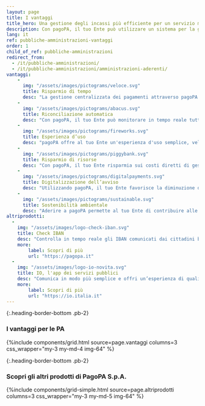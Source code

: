 ```yaml
---
layout: page
title: I vantaggi
title_hero: Una gestione degli incassi più efficiente per un servizio migliore ai cittadini
description: Con pagoPA, il tuo Ente può utilizzare un sistema per la gestione degli incassi centralizzato e immediato nella riconciliazione delle posizioni debitorie, ma soprattutto efficace per ricevere qualsiasi tipo di pagamento.
lang: it
ref: pubbliche-amministrazioni-vantaggi
order: 1
child_of_ref: pubbliche-amministrazioni
redirect_from:
  - /it/pubbliche-amministrazioni/
  - /it/pubbliche-amministrazioni/amministrazioni-aderenti/
vantaggi:
    -
      img: "/assets/images/pictograms/veloce.svg"
      title: Risparmio di tempo
      desc: "La gestione centralizzata dei pagamenti attraverso pagoPA rende più efficiente il sistema di incasso del tuo Ente generando risparmi nei tempi di gestione e garantendo l'immediatezza dell'incasso."
    -
      img: "/assets/images/pictograms/abacus.svg"
      title: Riconciliazione automatica
      desc: "Con pagoPA, il tuo Ente può monitorare in tempo reale tutti gli incassi e, grazie alla riconciliazione automatica del pagamento rispetto alla posizione debitoria, ha sempre la certezza che le somme dovute allo Stato da parte dei cittadini siano state pagate ed incassate."
    -
      img: "/assets/images/pictograms/fireworks.svg"
      title: Esperienza d’uso  
      desc: "pagoPA offre al tuo Ente un'esperienza d'uso semplice, veloce ed efficace per interagire con i cittadini con una nuova modalità più trasparente e più immediata."
    -
      img: "/assets/images/pictograms/piggybank.svg"
      title: Risparmio di risorse
      desc: "Con pagoPA, il tuo Ente risparmia sui costi diretti di gestione del sistema di incasso. Inoltre, riduce i costi indiretti derivanti da una non corretta gestione dei pagamenti (pagamento in contanti, spostamenti, recupero del credito, sanzioni, etc.)."
    -
      img: "/assets/images/pictograms/digitalpayments.svg"
      title: Digitalizzazione dell’avviso
      desc: "Utilizzando pagoPA, il tuo Ente favorisce la diminuzione dell’uso del contante a favore dei pagamenti con moneta elettronica e contribuisce alla transizione verso la completa digitalizzazione degli avvisi di pagamento."
    -
      img: "/assets/images/pictograms/sustainable.svg"
      title: Sostenibilità ambientale
      desc: "Aderire a pagoPA permette al tuo Ente di contribuire alle strategie nazionali ed europee in tema di rispetto e salvaguardia dell'ambiente, grazie ai benefici in termini di sostenibilità dei pagamenti elettronici."
altriprodotti:
  -
    img: "/assets/images/logo-check-iban.svg"
    title: Check IBAN
    desc: "Controlla in tempo reale gli IBAN comunicati dai cittadini beneficiari dell’erogazione di un determinato servizio."
    more:
        label: Scopri di più
        url: "https://pagopa.it"
  -
    img: "/assets/images/logo-io-novita.svg"
    title: IO, l'app dei servizi pubblici
    desc: "Comunica in modo più semplice e offri un’esperienza di qualità ai tuoi cittadini."
    more:
        label: Scopri di più
        url: "https://io.italia.it"
---
```


{:.heading-border-bottom .pb-2}
### I vantaggi per le PA

{%include components/grid.html 
          source=page.vantaggi
          columns=3
          css_wrapper="my-3 my-md-4 img-64"
          %}

{:.heading-border-bottom .pb-2}
### Scopri gli altri prodotti di PagoPA S.p.A.

{%include components/grid-simple.html 
          source=page.altriprodotti
          columns=3
          css_wrapper="my-3 my-md-5 img-64"
          %}